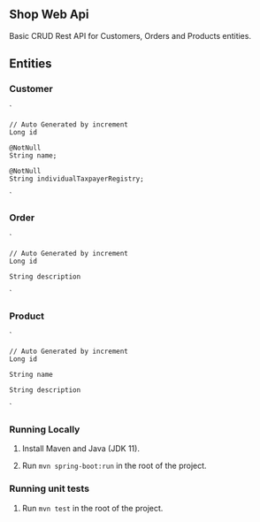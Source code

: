## Shop Web Api

Basic CRUD Rest API for Customers, Orders and Products entities.

## Entities

### Customer

`

    // Auto Generated by increment
    Long id

    @NotNull
    String name;
    
    @NotNull
    String individualTaxpayerRegistry;

`

### Order

`

    // Auto Generated by increment
    Long id

    String description


`

### Product

`

    // Auto Generated by increment
    Long id

    String name

    String description


`

### Running Locally

1. Install Maven and Java (JDK 11).

2. Run `mvn spring-boot:run` in the root of the project.

### Running unit tests

1. Run `mvn test` in the root of the project.